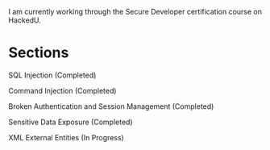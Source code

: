 I am currently working through the Secure Developer certification course on HackedU. 

# Sections

SQL Injection (Completed)

Command Injection (Completed)

Broken Authentication and Session Management (Completed)

Sensitive Data Exposure (Completed)

XML External Entities (In Progress) 

